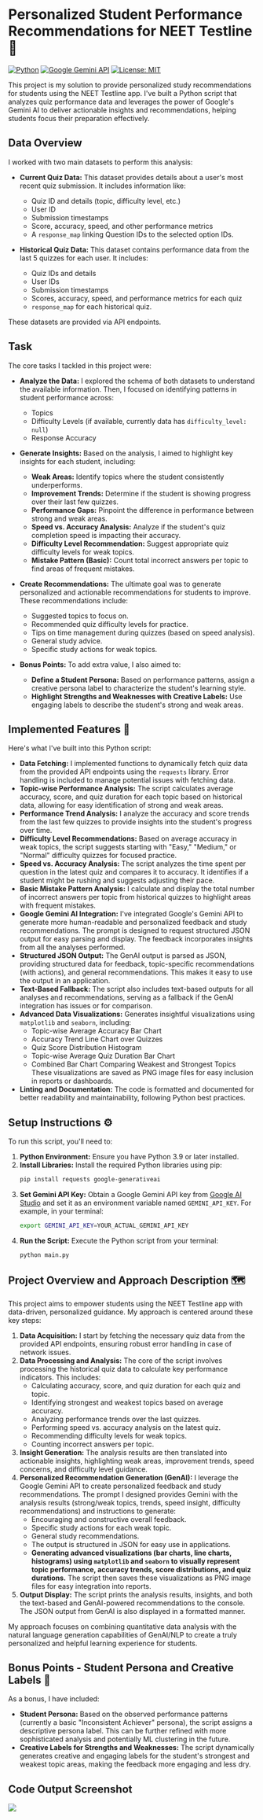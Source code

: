 # Personalized Student Performance Recommendations for NEET Testline 🚀

[![Python](https://img.shields.io/badge/Python-3.9+-blue.svg?style=flat-square&logo=python&logoColor=white)](https://www.python.org)
[![Google Gemini API](https://img.shields.io/badge/Google_Gemini_API-Powered-orange.svg?style=flat-square&logo=google-gemini&logoColor=white)](https://ai.google.dev/gemini-api)
[![License: MIT](https://img.shields.io/badge/License-MIT-yellow.svg)](https://opensource.org/licenses/MIT)

This project is my solution to provide personalized study recommendations for students using the NEET Testline app. I've built a Python script that analyzes quiz performance data and leverages the power of Google's Gemini AI to deliver actionable insights and recommendations, helping students focus their preparation effectively.

## Data Overview

I worked with two main datasets to perform this analysis:

*   **Current Quiz Data:** This dataset provides details about a user's most recent quiz submission. It includes information like:
    *   Quiz ID and details (topic, difficulty level, etc.)
    *   User ID
    *   Submission timestamps
    *   Score, accuracy, speed, and other performance metrics
    *   A `response_map` linking Question IDs to the selected option IDs.

*   **Historical Quiz Data:** This dataset contains performance data from the last 5 quizzes for each user. It includes:
    *   Quiz IDs and details
    *   User IDs
    *   Submission timestamps
    *   Scores, accuracy, speed, and performance metrics for each quiz
    *   `response_map` for each historical quiz.

These datasets are provided via API endpoints.

## Task

The core tasks I tackled in this project were:

*   **Analyze the Data:** I explored the schema of both datasets to understand the available information. Then, I focused on identifying patterns in student performance across:
    *   Topics
    *   Difficulty Levels (if available, currently data has `difficulty_level: null`)
    *   Response Accuracy

*   **Generate Insights:**  Based on the analysis, I aimed to highlight key insights for each student, including:
    *   **Weak Areas:**  Identify topics where the student consistently underperforms.
    *   **Improvement Trends:**  Determine if the student is showing progress over their last few quizzes.
    *   **Performance Gaps:**  Pinpoint the difference in performance between strong and weak areas.
    *   **Speed vs. Accuracy Analysis:** Analyze if the student's quiz completion speed is impacting their accuracy.
    *   **Difficulty Level Recommendation:** Suggest appropriate quiz difficulty levels for weak topics.
    *   **Mistake Pattern (Basic):** Count total incorrect answers per topic to find areas of frequent mistakes.

*   **Create Recommendations:** The ultimate goal was to generate personalized and actionable recommendations for students to improve. These recommendations include:
    *   Suggested topics to focus on.
    *   Recommended quiz difficulty levels for practice.
    *   Tips on time management during quizzes (based on speed analysis).
    *   General study advice.
    *   Specific study actions for weak topics.

*   **Bonus Points:**  To add extra value, I also aimed to:
    *   **Define a Student Persona:** Based on performance patterns, assign a creative persona label to characterize the student's learning style.
    *   **Highlight Strengths and Weaknesses with Creative Labels:**  Use engaging labels to describe the student's strong and weak areas.

## Implemented Features 💪

Here's what I've built into this Python script:

*   **Data Fetching:** I implemented functions to dynamically fetch quiz data from the provided API endpoints using the `requests` library. Error handling is included to manage potential issues with fetching data.
*   **Topic-wise Performance Analysis:**  The script calculates average accuracy, score, and quiz duration for each topic based on historical data, allowing for easy identification of strong and weak areas.
*   **Performance Trend Analysis:**  I analyze the accuracy and score trends from the last few quizzes to provide insights into the student's progress over time.
*   **Difficulty Level Recommendations:**  Based on average accuracy in weak topics, the script suggests starting with "Easy," "Medium," or "Normal" difficulty quizzes for focused practice.
*   **Speed vs. Accuracy Analysis:**  The script analyzes the time spent per question in the latest quiz and compares it to accuracy. It identifies if a student might be rushing and suggests adjusting their pace.
*   **Basic Mistake Pattern Analysis:** I calculate and display the total number of incorrect answers per topic from historical quizzes to highlight areas with frequent mistakes.
*   **Google Gemini AI Integration:**  I've integrated Google's Gemini API to generate more human-readable and personalized feedback and study recommendations. The prompt is designed to request structured JSON output for easy parsing and display. The feedback incorporates insights from all the analyses performed.
*   **Structured JSON Output:**  The GenAI output is parsed as JSON, providing structured data for feedback, topic-specific recommendations (with actions), and general recommendations. This makes it easy to use the output in an application.
*   **Text-Based Fallback:** The script also includes text-based outputs for all analyses and recommendations, serving as a fallback if the GenAI integration has issues or for comparison.
*   **Advanced Data Visualizations:** Generates insightful visualizations using `matplotlib` and `seaborn`, including:
    *   Topic-wise Average Accuracy Bar Chart
    *   Accuracy Trend Line Chart over Quizzes
    *   Quiz Score Distribution Histogram
    *   Topic-wise Average Quiz Duration Bar Chart
    *   Combined Bar Chart Comparing Weakest and Strongest Topics
    These visualizations are saved as PNG image files for easy inclusion in reports or dashboards.
*   **Linting and Documentation:** The code is formatted and documented for better readability and maintainability, following Python best practices.

## Setup Instructions ⚙️

To run this script, you'll need to:

1.  **Python Environment:** Ensure you have Python 3.9 or later installed.
2.  **Install Libraries:** Install the required Python libraries using pip:
    ```bash
    pip install requests google-generativeai
    ```
3.  **Set Gemini API Key:** Obtain a Google Gemini API key from [Google AI Studio](https://aistudio.google.com/) and set it as an environment variable named `GEMINI_API_KEY`.  For example, in your terminal:
    ```bash
    export GEMINI_API_KEY=YOUR_ACTUAL_GEMINI_API_KEY
    ```
4.  **Run the Script:** Execute the Python script from your terminal:
    ```bash
    python main.py
    ```

## Project Overview and Approach Description 🗺️

This project aims to empower students using the NEET Testline app with data-driven, personalized guidance.  My approach is centered around these key steps:

1.  **Data Acquisition:** I start by fetching the necessary quiz data from the provided API endpoints, ensuring robust error handling in case of network issues.
2.  **Data Processing and Analysis:**  The core of the script involves processing the historical quiz data to calculate key performance indicators. This includes:
    *   Calculating accuracy, score, and quiz duration for each quiz and topic.
    *   Identifying strongest and weakest topics based on average accuracy.
    *   Analyzing performance trends over the last quizzes.
    *   Performing speed vs. accuracy analysis on the latest quiz.
    *   Recommending difficulty levels for weak topics.
    *   Counting incorrect answers per topic.
3.  **Insight Generation:**  The analysis results are then translated into actionable insights, highlighting weak areas, improvement trends, speed concerns, and difficulty level guidance.
4.  **Personalized Recommendation Generation (GenAI):**  I leverage the Google Gemini API to create personalized feedback and study recommendations. The prompt I designed provides Gemini with the analysis results (strong/weak topics, trends, speed insight, difficulty recommendations) and instructions to generate:
    *   Encouraging and constructive overall feedback.
    *   Specific study actions for each weak topic.
    *   General study recommendations.
    *   The output is structured in JSON for easy use in applications.
    *   **Generating advanced visualizations (bar charts, line charts, histograms) using `matplotlib` and `seaborn` to visually represent topic performance, accuracy trends, score distributions, and quiz durations.**
        The script then saves these visualizations as PNG image files for easy integration into reports.
5.  **Output Display:**  The script prints the analysis results, insights, and both the text-based and GenAI-powered recommendations to the console. The JSON output from GenAI is also displayed in a formatted manner.

My approach focuses on combining quantitative data analysis with the natural language generation capabilities of GenAI/NLP to create a truly personalized and helpful learning experience for students.

## Bonus Points - Student Persona and Creative Labels 🌟

As a bonus, I have included:

*   **Student Persona:** Based on the observed performance patterns (currently a basic "Inconsistent Achiever" persona), the script assigns a descriptive persona label. This can be further refined with more sophisticated analysis and potentially ML clustering in the future.
*   **Creative Labels for Strengths and Weaknesses:**  The script dynamically generates creative and engaging labels for the student's strongest and weakest topic areas, making the feedback more engaging and less dry.

## Code Output Screenshot
![]((https://github.com/Kaos599/Testline_Assignment/blob/main/Output_Screenshot/Output.gif))

